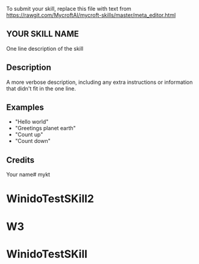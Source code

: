 To submit your skill, replace this file with text from 
https://rawgit.com/MycroftAI/mycroft-skills/master/meta_editor.html


## YOUR SKILL NAME
One line description of the skill

## Description 
A more verbose description, including any extra instructions or
information that didn't fit in the one line.

## Examples 
* "Hello world"
* "Greetings planet earth"
* "Count up"
* "Count down"

## Credits 
Your name# mykt
# WinidoTestSKill2
# W3
# WinidoTestSKill
